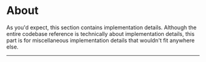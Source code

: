 # About

As you'd expect, this section contains implementation details. Although the entire
codebase reference is technically about implementation details, this part is
for miscellaneous implementation details that wouldn't fit anywhere else.

*****
